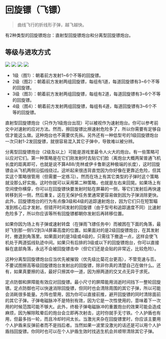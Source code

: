 # 回旋镖（飞镖）

> 曲线飞行的折线形子弹，越飞越快。

有2种类型的回旋镖炮台：直射型回旋镖炮台和分离型回旋镖炮台。

## 等级与进攻方式

<img src="/turrets/boomerang_1.png" style={{zoom:1.25}}/>
<img src="/turrets/boomerang_2.png" style={{zoom:1.25}}/>
<img src="/turrets/boomerang_3.png" style={{zoom:1.25}}/>
<img src="/turrets/boomerang_4.png" style={{zoom:1.25}}/>

- 1级（图1）：朝着前方发射1~6个不等的回旋镖。
- 2级（图2）：朝着前方发射两组回旋镖，每组有1道，每道回旋镖有3~6个不等的回旋镖。
- 3级（图3）：朝着前方发射两组回旋镖，每组有2道，每道回旋镖有3~6个不等的回旋镖。
- 4级（图4）：朝着前方发射两组回旋镖，每组有4道，每道回旋镖有3~6个不等的回旋镖。

直射型回旋镖炮台（只作为1级炮台出现）可以被视作为速射炮台。你可以参考前文中对速射的应对方法。然而，擦回旋镖比擦速射危险多了，所以你需要有足够自信才能这么做。这种炮台也不需要优先拆。另外还有一种低型号的1级回旋镖炮台一次只射1-2发回旋镖，就很容易混入其它子弹中，导致难以被分辨。

分离型回旋镖炮台（2级及以上）可能是游戏里最令人火大的炮台。有一些策略可以应对它们。第一种策略是在它们刚发射时去贴它们脸（离炮台大概两架普通飞机长度的距离即可，也就是说不算AB8/克林或伊卡鲁斯这种极端的长度），这时回旋镖会从飞机两侧沿弧线绕过。这听起来很违背直觉因为你好像在更靠近危险，但其实这个策略很管用（但需要一定练习）。然而在场上有其它类型的子弹时这个策略就没那么好实施。这时你就可以采用第二种策略，也就是左右来回晃。如果场上有空间使你横穿，你可以在回旋镖快要发射时贴在屏幕的一侧，等它们发射后再快速转移到另一侧，然后重复。这在无保护任务里通常更容易做到因为子弹消除更快。此外，回旋镖炮台的行为有点像3级和4级的追踪速射炮台，因为它们只在短暂瞄准到核心后才发射。但错开时间发射的回旋镖（由于型号和追踪速度不同）比速射危险多了，所以你应该等所有回旋镖都朝你发射后再转移位置。

如果你因为场上有子弹或速射转盘（在弹雨飞镖任务中）而被困在下面的角落，最好飞到那一侧1/2到3/4屏幕高度的位置。如果面对的是2级回旋镖炮台，在其发射时，撤退到角落里。如果面对的是3级或4级的，只需往下撤退一点，这样会使飞机处于两道弧线轨迹中间。如果只有后排的3级或以下的回旋镖炮台，你可以直接躲在底部角落，永远不会被回旋镖击中（但它们还是会贴的非常近，比较危险）。

这种分离型回旋镖炮台应当优先被摧毁（优先级比菊花台更高），不管竞速与否。不要试图擦高等级回旋镖炮台发射出的回旋镖，除非你真的清楚自己在做什么。还有，如果真要擦的话，最好只擦其中一道，因为擦两道的交叉点无异于求死。

定点防御和屏障能有效应对回旋镖。最小尺寸的屏障能用消逝时间挡下一整轮回旋镖。定点防御也可以快速消除回旋镖，但同时也会清除周围的其它子弹，所以可能会消耗很多能量。方阵也管用，因为你可以直接前推，避开回旋镖的同时清除面前的其它子弹。子弹电磁脉冲不是特别有效，因为它是一次性使用的，意味着下一次用的时候范围可能不够大。此外，终极子弹电磁脉冲的重置炮台的效果可能会造成麻烦，因为解除眩晕后的炮台会立即再次射击，这时你就手无寸铁。个人护盾也有用，但最多挡一轮，而且冷却时间太长。当激光夹杂在回旋镖里时，你应该主要用个人护盾来反弹前者而不是挡后者。当然如果一波里没激光的话还是可以用个人护盾挡回旋镖。你同时也可以在个人护盾生效时找逃生机会并顺带清除其它子弹。
